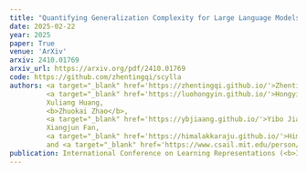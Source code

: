 ```yaml
---
title: "Quantifying Generalization Complexity for Large Language Models"
date: 2025-02-22
year: 2025
paper: True
venue: 'ArXiv'
arxiv: 2410.01769
arxiv_url: https://arxiv.org/pdf/2410.01769
code: https://github.com/zhentingqi/scylla
authors: <a target="_blank" href='https://zhentingqi.github.io/'>Zhenting Qi</a>, 
         <a target="_blank" href='https://luohongyin.github.io/'>Hongyin Luo</a>, 
         Xuliang Huang, 
         <b>Zhuokai Zhao</b>, 
         <a target="_blank" href='https://ybjiaang.github.io/'>Yibo Jiang</a>, 
         Xiangjun Fan, 
         <a target="_blank" href='https://himalakkaraju.github.io/'>Himabindu Lakkaraju</a>, 
         and <a target="_blank" href='https://www.csail.mit.edu/person/jim-glass'>James Glass</a>
publication: International Conference on Learning Representations (<b>ICLR</b>)
---
```

